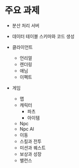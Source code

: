 # 주요 과제 

- 분산 처리 서버 

- 데이터 테이블 스키마와 코드 생성 

- 클라이언트 
    - 언리얼 
    - 렌더링    
    - 애님 
    - 이펙트 

- 게임 
    - 맵 
    - 캐릭터    
        - 파츠 
        - 아이템 
    - Npc 
    - Npc AI 
    - 이동 
    - 스킬과 전투 
    - 미션과 퀘스트
    - 보상과 성장
    - 밸런스



